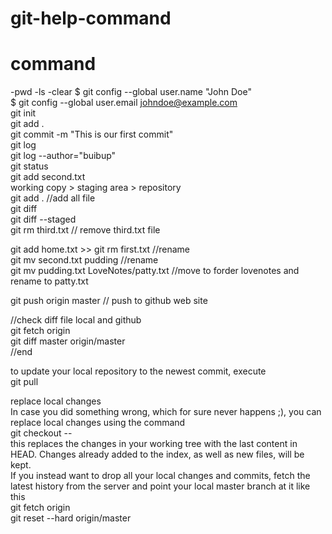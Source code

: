 # git-help-command

# command

-pwd 
-ls 
-clear 
$ git config --global user.name "John Doe" <br/>
$ git config --global user.email johndoe@example.com <br/>
git init <br/>
git add . <br/> 
git commit -m  "This is our first commit" <br/>
git log <br/>
git log --author="buibup" <br/>
git status <br/>
git add second.txt <br/>
working copy > staging area > repository <br/>
git add .  //add all file <br/>
git diff <br/>
git diff --staged <br/>
git rm third.txt // remove third.txt file <br/>

git add home.txt >> git rm first.txt //rename <br/>
git mv second.txt pudding //rename <br/>
git mv pudding.txt LoveNotes/patty.txt //move to forder lovenotes and rename to patty.txt <br/>

git push origin master // push to github web site <br/>


//check diff file local and github <br/>
git fetch origin <br/> 
git diff master origin/master <br/>
//end

to update your local repository to the newest commit, execute <br/>
git pull <br/>




replace local changes <br/>
In case you did something wrong, which for sure never happens ;), you can replace local changes using the command <br/>
git checkout -- <filename><br/>
this replaces the changes in your working tree with the last content in HEAD. Changes already added to the index, as well as new files, will be kept.
<br>
If you instead want to drop all your local changes and commits, fetch the latest history from the server and point your local master branch at it like this<br>
git fetch origin<br>
git reset --hard origin/master<br>
